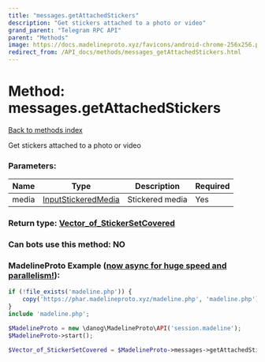 ```yaml
---
title: "messages.getAttachedStickers"
description: "Get stickers attached to a photo or video"
grand_parent: "Telegram RPC API"
parent: "Methods"
image: https://docs.madelineproto.xyz/favicons/android-chrome-256x256.png
redirect_from: /API_docs/methods/messages_getAttachedStickers.html
---
```

# Method: messages.getAttachedStickers
[Back to methods index](index.html)



Get stickers attached to a photo or video

### Parameters:

| Name     |    Type       | Description | Required |
|----------|---------------|-------------|----------|
|media|[InputStickeredMedia](/API_docs/types/InputStickeredMedia.html) | Stickered media | Yes|


### Return type: [Vector\_of\_StickerSetCovered](/API_docs/types/StickerSetCovered.html)

### Can bots use this method: **NO**


### MadelineProto Example ([now async for huge speed and parallelism!](https://docs.madelineproto.xyz/docs/ASYNC.html)):


```php
if (!file_exists('madeline.php')) {
    copy('https://phar.madelineproto.xyz/madeline.php', 'madeline.php');
}
include 'madeline.php';

$MadelineProto = new \danog\MadelineProto\API('session.madeline');
$MadelineProto->start();

$Vector_of_StickerSetCovered = $MadelineProto->messages->getAttachedStickers(media: $InputStickeredMedia, );
```


